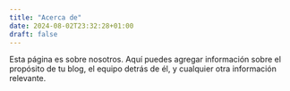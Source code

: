 ```yaml
---
title: "Acerca de"
date: 2024-08-02T23:32:28+01:00
draft: false
---
```


Esta página es sobre nosotros. Aquí puedes agregar información sobre el propósito de tu blog, el equipo detrás de él, y cualquier otra información relevante.
